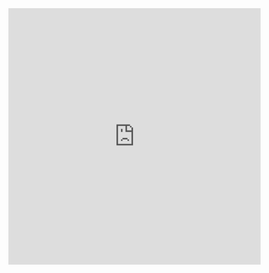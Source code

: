 <iframe width="100%" height="514.109375" frameborder="0"
  src="https://observablehq.com/embed/21597fdf1a58fbe5@179?cells=bar_chart">
</iframe>
